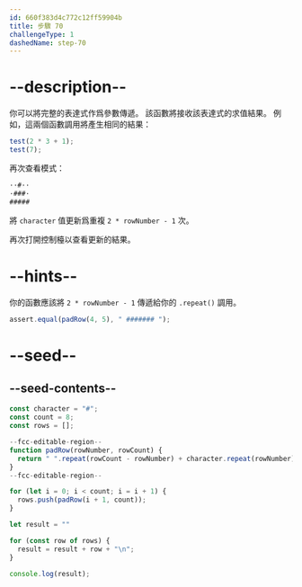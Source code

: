 ```yaml
---
id: 660f383d4c772c12ff59904b
title: 步驟 70
challengeType: 1
dashedName: step-70
---
```


# --description--

你可以將完整的表達式作爲參數傳遞。 該函數將接收該表達式的求值結果。 例如，這兩個函數調用將產生相同的結果：

```js
test(2 * 3 + 1);
test(7);
```

再次查看模式：

```md
··#··
·###·
#####
```

將 `character` 值更新爲重複 `2 * rowNumber - 1` 次。

再次打開控制檯以查看更新的結果。

# --hints--

你的函數應該將 `2 * rowNumber - 1` 傳遞給你的 `.repeat()` 調用。

```js
assert.equal(padRow(4, 5), " ####### ");
```

# --seed--

## --seed-contents--

```js
const character = "#";
const count = 8;
const rows = [];

--fcc-editable-region--
function padRow(rowNumber, rowCount) {
  return " ".repeat(rowCount - rowNumber) + character.repeat(rowNumber) + " ".repeat(rowCount - rowNumber);
}
--fcc-editable-region--

for (let i = 0; i < count; i = i + 1) {
  rows.push(padRow(i + 1, count));
}

let result = ""

for (const row of rows) {
  result = result + row + "\n";
}

console.log(result);
```
